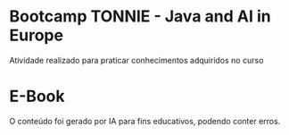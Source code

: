 # Bootcamp TONNIE - Java and AI in Europe
Atividade realizado para praticar conhecimentos adquiridos no curso

# E-Book
O conteúdo foi gerado por IA para fins educativos, podendo conter erros.

